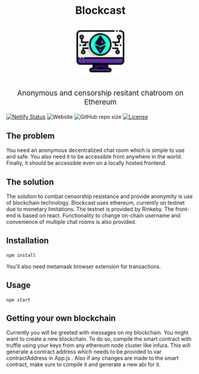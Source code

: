 <h1 align="center">
  Blockcast
<p align="center">
  <img width="128" height="128" src="/icons8-ethereum-64.png">
</p>
</h1>
<p align="center" style="font-size: 1.2rem;">Anonymous and censorship resitant chatroom on Ethereum </p>

[![Netlify Status](https://api.netlify.com/api/v1/badges/5c67a2f6-6ebc-4007-9119-4c2c0396deb3/deploy-status)](https://app.netlify.com/sites/condescending-torvalds-af4503/deploys)
![Website](https://img.shields.io/website?logo=netlify&up_message=online&url=https%3A%2F%2Fcondescending-torvalds-af4503.netlify.app)
![GitHub repo size](https://img.shields.io/github/repo-size/amulya00/blockcast?logo=github)
[![License](https://img.shields.io/badge/license-MIT-green)](./LICENSE)


## The problem
You need an anonymous decentralized chat room which is simple to use and safe. You also need it to be accessible from anywhere in the world. 
Finally, it should be accessible even on a locally hosted frontend.

## The solution
The solution to combat censorship resistance and provide anonymity is use of blockchain technology. Blockcast uses ethereum, currently on testnet due to monetary limitations. The testnet is provided by Rinkeby. The front-end is based on react.
Functionality to change on-chain username and convenience of multiple chat rooms is also provided.

## Installation

```
npm install 
```

You'll also need metamask browser extension for transactions.

## Usage

```
npm start
```


## Getting your own blockchain

Currently you will be greeted with messages on my blockchain. You might want to create a new blockchain. To do so, compile the smart contract with truffle using your keys from any ethereum node cluster like infura. This will generate a contract address which needs to be provided to var contractAddress in App.js . Also if any changes are made to the smart contract, make sure to compile it and generate a new abi for it.
